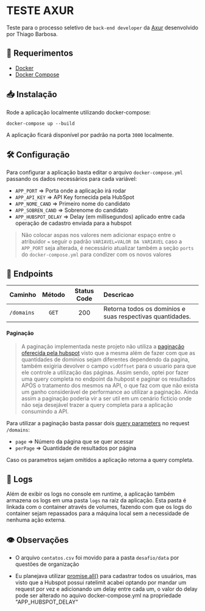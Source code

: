 # TESTE AXUR

Teste para o processo seletivo de `back-end developer` da [Axur](https://axur.com/pt/) desenvolvido por Thiago Barbosa.

## 🔗 Requerimentos

- [Docker](https://docs.docker.com/get-docker/)
- [Docker Compose](https://docs.docker.com/compose/gettingstarted/)

## 📥 Instalação

Rode a aplicação localmente utilizando docker-compose:

```shell
docker-compose up --build
```

A aplicação ficará disponível por padrão na porta `3000` localmente.

## 🛠️ Configuração

Para configurar a aplicação basta editar o arquivo `docker-compose.yml` passando os dados necessários para cada variável:

- `APP_PORT` => Porta onde a aplicação irá rodar
- `APP_API_KEY` => API Key fornecida pela HubSpot
- `APP_NOME_CAND` => Primeiro nome do candidato
- `APP_SOBREN_CAND` => Sobrenome do candidato
- `APP_HUBSPOT_DELAY` => Delay (em millisegundos) aplicado entre cada operação de cadastro enviada para a hubspot

> Não colocar aspas nos valores nem adicionar espaço entre o atribuidor `=` seguir o padrão `VARIAVEL=VALOR DA VARIAVEL`
> caso a `APP_PORT` seja alterada, é necessário atualizar também a seção `ports` do `docker-compose.yml` para condizer com os novos valores

## 📁 Endpoints

| Caminho    | Método | Status Code | Descricao                                                 |
| :--------- | :----: | :---------: | :-------------------------------------------------------- |
| `/domains` | `GET`  |     200     | Retorna todos os domínios e suas respectivas quantidades. |

#### Paginação

> A paginação implementada neste projeto não utiliza a [paginação oferecida pela hubspot](https://legacydocs.hubspot.com/docs/methods/lists/get_list_contacts) visto que a mesma além de fazer com que as quantidades de dominios sejam diferentes dependendo da pagina, também exigiria devolver o campo `vidOffset` para o usuario para que ele controle a utilização das páginas.
> Assim sendo, optei por fazer uma query completa no endpoint da hubpost e paginar os resultados APÓS o tratamento dos mesmos na API, o que faz com que não exista um ganho considerável
> de performance ao utilizar a paginação. Ainda assim a paginação poderia vir a ser util em um cenário ficticio onde não seja desejável trazer a query completa para a aplicação consumindo a API.

Para utilizar a paginação basta passar dois [query parameters](https://branch.io/glossary/query-parameters/) no request `/domains`:

- `page` => Número da página que se quer acessar
- `perPage` => Quantidade de resultados por página

Caso os parametros sejam omitidos a aplicação retorna a query completa.

## 📄 Logs

Além de exibir os logs no console em runtime, a aplicação também armazena os logs em uma pasta `logs` na raíz da aplicação. Esta pasta é linkada com o container através de volumes, fazendo com que os logs do container sejam repassados para a máquina local sem a necessidade de nenhuma ação externa.

## 👁️ Observações

- O arquivo `contatos.csv` foi movido para a pasta `desafio/data` por questões de organização

- Eu planejava utilizar [promise.all()](https://developer.mozilla.org/pt-BR/docs/Web/JavaScript/Reference/Global_Objects/Promise/all) para cadastrar todos os usuários, mas visto que a Hubspot possui
  ratelimit acabei optando por mandar um request por vez e adicionando um delay entre cada um, o valor
  do delay pode ser alterado no aquivo docker-compose.yml na propriedade "APP_HUBSPOT_DELAY"
